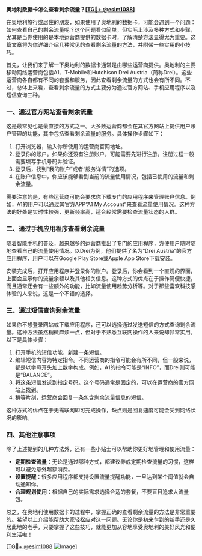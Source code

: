 **奥地利数据卡怎么查看剩余流量？[[TG💪+ @esim1088](https://t.me/s/esim1088)]**

在奥地利旅行或居住的朋友，如果使用了奥地利的数据卡，可能会遇到一个问题：如何查看自己的剩余流量呢？这个问题看似简单，但实际上涉及多种方式和步骤，尤其是当你使用的是本地运营商提供的数据卡时，了解清楚方法显得尤为重要。这篇文章将为你详细介绍几种常见的查看剩余流量的方法，并附带一些实用的小技巧。

首先，让我们来了解一下奥地利的数据卡通常是由哪些运营商提供。奥地利的主要移动网络运营商包括A1、T-Mobile和Hutchison Drei Austria（简称Drei）。这些运营商各自都有不同的套餐和服务，因此查看剩余流量的方式也会有所不同。不过，总体上来看，查看剩余流量的方式主要分为通过官方网站、手机应用程序以及短信查询三种。

### 一、通过官方网站查看剩余流量

这是最常见也是最直接的方式之一。大多数运营商都会在其官方网站上提供用户账户管理的功能，其中包括查看剩余流量的服务。具体操作步骤如下：

1. 打开浏览器，输入你所使用的运营商官网地址。
2. 登录你的账户。如果你还没有注册账户，可能需要先进行注册。注册过程一般需要填写手机号码并验证。
3. 登录后，找到“我的账户”或者“服务详情”的选项。
4. 在账户信息中，你应该能够看到当前的流量使用情况，包括已使用的流量和剩余流量。

需要注意的是，有些运营商可能会要求你下载专门的应用程序来管理账户信息。例如，A1的用户可以通过其官方APP“A1 My Account”来查看流量使用情况。这种方法的好处是实时性较强，更新频率高，适合经常需要检查流量状态的人群。

### 二、通过手机应用程序查看剩余流量

随着智能手机的普及，越来越多的运营商推出了专门的应用程序，方便用户随时随地查看自己的流量使用情况。以Drei为例，他们提供了名为“Drei Austria”的官方应用程序，用户可以在Google Play Store或Apple App Store下载安装。

安装完成后，打开应用程序并登录你的账户。登录后，你会看到一个直观的界面，上面会显示你的流量余额以及其他相关信息。这种方式的优点在于操作简便快捷，而且通常还会有一些额外的功能，比如流量使用趋势分析等。对于那些喜欢科技感体验的人来说，这是一个不错的选择。

### 三、通过短信查询剩余流量

如果你不想登录网站或下载应用程序，还可以选择通过发送短信的方式查询剩余流量。这种方法虽然稍微麻烦一点，但对于不熟悉互联网操作的人来说却非常实用。以下是具体步骤：

1. 打开手机的短信功能，新建一条短信。
2. 编辑短信内容为特定指令。不同运营商的指令可能会有所不同，但一般来说，都是以字母开头加上数字构成。例如，A1的指令可能是“INFO”，而Drei则可能是“BALANCE”。
3. 将这条短信发送到指定号码。这个号码通常是固定的，可以在运营商的官方网站上找到。
4. 稍等片刻，运营商会回复一条包含剩余流量信息的短信。

这种方式的优点在于无需联网即可完成操作，缺点则是回复速度可能会受到网络状况的影响。

### 四、其他注意事项

除了上述提到的几种方法外，还有一些小贴士可以帮助你更好地管理和使用流量：

- **定期检查流量**：无论是通过哪种方式，都建议养成定期检查流量的习惯，这样可以避免意外超额消费。
- **设置提醒**：很多应用程序都支持设置流量提醒功能，一旦达到某个阈值就会自动通知你。
- **合理规划使用**：根据自己的实际需求选择合适的套餐，不要盲目追求大流量包。

总之，在奥地利使用数据卡的过程中，掌握正确的查看剩余流量的方法是非常重要的。希望以上介绍能帮助大家轻松应对这一问题。无论你是初来乍到的新手还是久居此地的老手，只要掌握了这些技巧，就能更加从容地享受奥地利的美好风光和便利生活啦！

[[TG💪+ @esim1088](https://t.me/s/esim1088) ![Image](https://i.postimg.cc/4NQfJmqS/Snipaste-2025-05-13-00-14-12.png)]